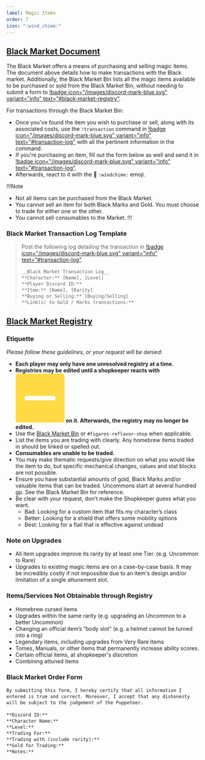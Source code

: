 ```yaml
---
label: Magic Items
order: 7
icon: ":wind_chime:"
---
```


<style>
h1:before { content: "🎐 " }
</style> 

## [Black Market Document](https://docs.google.com/document/d/166Do3cLcg_NYRZqSaAN34LQxY9C5xda5WDb9kYezJMM)

The Black Market offers a means of purchasing and selling magic items. The document above details how to make transactions with the Black market. Additionally, the Black Market Bin lists all the magic items available to be purchased or sold from the Black Market Bin, without needing to submit a form to [!badge icon="/images/discord-mark-blue.svg" variant="info" text="#black-market-registry"](https://discord.com/channels/512870694883950598/742720804525178900).

For transactions through the Black Market Bin: 
- Once you've found the item you wish to purchase or sell, along with its associated costs, use the `!transaction` command in [!badge icon="/images/discord-mark-blue.svg" variant="info" text="#transaction-log"](https://discord.com/channels/512870694883950598/531011819095982081) with all the pertinent information in the command. 
- If you're purchasing an item, fill out the form below as well and send it in [!badge icon="/images/discord-mark-blue.svg" variant="info" text="#transaction-log"](https://discord.com/channels/512870694883950598/531011819095982081).
- Afterwards, react to it with the 🎐 `:windchime:` emoji. 

!!!Note
- Not all items can be purchased from the Black Market. 
- You cannot sell an item for both Black Marks and Gold. You must choose to trade for either one or the other. 
- You cannot sell consumables to the Market.
!!!

### Black Market Transaction Log Template
> Post the following log detailing the transaction in [!badge icon="/images/discord-mark-blue.svg" variant="info" text="#transaction-log"](https://discord.com/channels/512870694883950598/531011819095982081).
> ```
> __Black Market Transaction Log__
> **Character:** [Name], [Level]
> **Player Discord ID:** 
> **Item:** [Name], [Rarity]
> **Buying or Selling:** [Buying/Selling]
> **Link(s) to Gold / Marks transactions:** 
> ```

## [Black Market Registry](https://docs.google.com/document/d/166Do3cLcg_NYRZqSaAN34LQxY9C5xda5WDb9kYezJMM/edit#heading=h.yiit59ughitg)

### Etiquette

*Please follow these guidelines, or your request will be denied:*
- **Each player may only have one unresolved registry at a time.**
- **Registries may be edited until a shopkeeper reacts with <img class="emoji" src="/images/emoji-pending.webp"> on it. Afterwards, the registry may no longer be edited.**
- Use the [Black Market Bin](https://docs.google.com/document/d/166Do3cLcg_NYRZqSaAN34LQxY9C5xda5WDb9kYezJMM/edit?usp=sharing) or `#figaros-reflavor-shop` when applicable.
- List the items you are trading with clearly. Any homebrew items traded in should be linked or spelled out.
 - **Consumables are unable to be traded.**
- You may make thematic requests/give direction on what you would like the item to do, but specific mechanical changes, values and stat blocks are not possible.
- Ensure you have substantial amounts of gold, Black Marks and/or valuable items that can be traded. Uncommons start at several hundred gp. See the Black Market Bin for reference.
- Be clear with your request, don’t make the Shopkeeper guess what you want.
  - Bad: Looking for a custom item that fits my character’s class
  - Better: Looking for a shield that offers some mobility options
  - Best: Looking for a flail that is effective against undead

### Note on Upgrades

- All item upgrades improve its rarity by at least one Tier. (e.g. Uncommon to Rare)
- Upgrades to existing magic items are on a case-by-case basis. It may be incredibly costly if not impossible due to an item's design and/or limitation of a single attunement slot.

### Items/Services Not Obtainable through Registry

- Homebrew cursed items
- Upgrades within the same rarity (e.g. upgrading an Uncommon to a better Uncommon)
- Changing an official item’s “body slot” (e.g. a helmet cannot be turned into a ring)
- Legendary items, including upgrades from Very Rare items
- Tomes, Manuals, or other items that permanently increase ability scores.
- Certain official items, at shopkeeper's discretion
- Combining attuned items

### Black Market Order Form

```
By submitting this form, I hereby certify that all information I entered is true and correct. Moreover, I accept that any dishonesty will be subject to the judgement of the Puppeteer.

**Discord ID:** 
**Character Name:** 
**Level:** 
**Trading For:** 
**Trading with (include rarity):** 
**Gold for Trading:** 
**Notes:** 
```